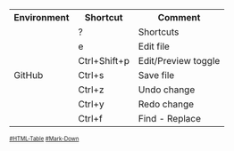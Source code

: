 <table>
<tr><th>Environment</th><th>Shortcut</th><th>Comment</th></tr>
<tr><td rowspan=7>GitHub</td><td>?</td><td>Shortcuts</td></tr>
<tr><td>e</td><td>Edit file</td></tr>
<tr><td>Ctrl+Shift+p</td><td>Edit/Preview toggle</td></tr>
<tr><td>Ctrl+s</td><td>Save file</td></tr>
<tr><td>Ctrl+z</td><td>Undo change</td></tr>
<tr><td>Ctrl+y</td><td>Redo change</td></tr>
<tr><td>Ctrl+f</td><td>Find - Replace</td></tr>
</table>  

<sub><sub>
[#HTML-Table](https://htmltable.com/rowspan/)
[#Mark-Down](https://daringfireball.net/projects/markdown/)
</sub></sub>
